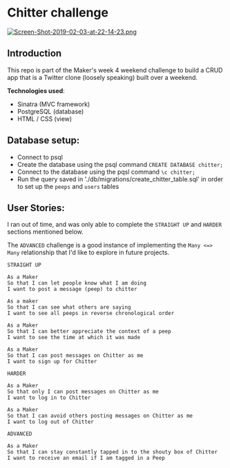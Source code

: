 Chitter challenge
=================
[![Screen-Shot-2019-02-03-at-22-14-23.png](https://i.postimg.cc/XJxFfxvC/Screen-Shot-2019-02-03-at-22-14-23.png)](https://postimg.cc/hzzfgLTD)

Introduction
-------
This repo is part of the Maker's week 4 weekend challenge to build a CRUD app that is a Twitter clone (loosely speaking) built over a weekend. 

**Technologies used**:

- Sinatra (MVC framework)
- PostgreSQL (database)
- HTML / CSS (view)

Database setup:
-------
- Connect to psql
- Create the database using the psql command `CREATE DATABASE chitter;`
- Connect to the database using the pqsl command `\c chitter;`
- Run the query saved in './db/migrations/create_chitter_table.sql' in order to set up the `peeps` and `users` tables


User Stories:
-------

I ran out of time, and was only able to complete the `STRAIGHT UP` and `HARDER` sections mentioned below. 

The `ADVANCED` challenge is a good instance of implementing the `Many <=> Many` relationship that I'd like to explore in future projects. 

```
STRAIGHT UP

As a Maker
So that I can let people know what I am doing  
I want to post a message (peep) to chitter

As a maker
So that I can see what others are saying  
I want to see all peeps in reverse chronological order

As a Maker
So that I can better appreciate the context of a peep
I want to see the time at which it was made

As a Maker
So that I can post messages on Chitter as me
I want to sign up for Chitter

HARDER

As a Maker
So that only I can post messages on Chitter as me
I want to log in to Chitter

As a Maker
So that I can avoid others posting messages on Chitter as me
I want to log out of Chitter

ADVANCED

As a Maker
So that I can stay constantly tapped in to the shouty box of Chitter
I want to receive an email if I am tagged in a Peep
```

